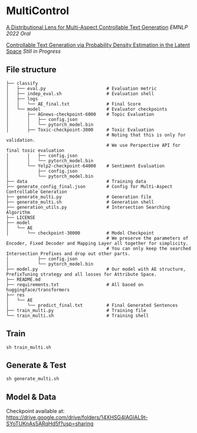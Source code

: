 # MultiControl
[A Distributional Lens for Multi-Aspect Controllable Text Generation](https://arxiv.org/pdf/2210.02889.pdf) *EMNLP 2022 Oral*

[Controllable Text Generation via Probability Density Estimation in the Latent Space](https://arxiv.org/pdf/2212.08307.pdf) *Still in Progress*


## File structure
```
├── classify
│   ├── eval.py                       # Evaluation metric
│   ├── indep_eval.sh                 # Evaluation shell
│   ├── logs
│   │   └── AE_final.txt              # Final Score
│   └── model                         # Evaluator checkpoints
│       ├── AGnews-checkpoint-6000    # Topic Evaluation
│       │   ├── config.json
│       │   └── pytorch_model.bin
│       ├── Toxic-checkpoint-3000     # Toxic Evaluation
                                      # Noting that this is only for validation. 
                                      # We use Perspective API for final toxic evaluation
│       │   ├── config.json           
│       │   └── pytorch_model.bin
│       └── Yelp2-checkpoint-64000    # Sentiment Evaluation
│           ├── config.json
│           └── pytorch_model.bin
├── data                              # Training data
├── generate_config_final.json        # Config for Multi-Aspect Controllable Generation
├── generate_multi.py                 # Generation file
├── generate_multi.sh                 # Generation shell
├── generation_utils.py               # Intersection Searching Algorithm
├── LICENSE
├── model
│   └── AE
│       └── checkpoint-30000          # Model Checkpoint
                                      # We preserve the parameters of Encoder, Fixed Decoder and Mapping Layer all together for simplicity.
                                      # You can only keep the searched Intersection Prefixes and drop out other parts.
│           ├── config.json
│           └── pytorch_model.bin
├── model.py                          # Our model with AE structure, PrefixTuning strategy and all losses for Attribute Space.
├── README.md
├── requirements.txt                  # All based on huggingface/transformers
├── res
│   └── AE
│       └── predict_final.txt         # Final Generated Sentences
├── train_multi.py                    # Training file
└── train_multi.sh                    # Training shell
```

## Train
```
sh train_multi.sh
```
## Generate & Test
```
sh generate_multi.sh
```

## Model & Data

Checkpoint available at:
https://drive.google.com/drive/folders/14XHSG4IAGlAL9t-SYoTUKnAs5ARqHd5f?usp=sharing
